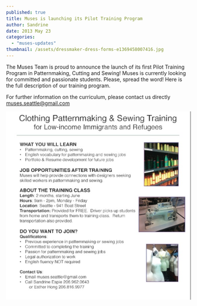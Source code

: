 ```yaml
---
published: true
title: Muses is launching its Pilot Training Program
author: Sandrine
date: 2013 May 23
categories:
  - "muses-updates"
thumbnail: /assets/dressmaker-dress-forms-e1369458007416.jpg
---
```

The Muses Team is proud to announce the launch of its first Pilot Training Program in Patternmaking, Cutting and Sewing! Muses is currently looking for committed and passionate students. Please, spread the word! Here is the full description of our training program.

For further information on the curriculum, please contact us directly muses.seattle@gmail.com

![Muses Training](/assets/muses-training.jpg?w=470)